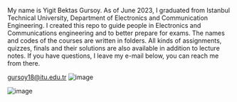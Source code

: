 My name is Yigit Bektas Gursoy. As of June 2023, I graduated from Istanbul Technical University, Department of Electronics and Communication Engineering. I created this repo to guide people in Electronics and Communications engineering and to better prepare for exams. The names and codes of the courses are written in folders. All kinds of assignments, quizzes, finals and their solutions are also available in addition to lecture notes. If you have questions, I leave my e-mail below, you can reach me from there.

gursoy18@itu.edu.tr
![image](https://github.com/grsyigit/Electronics_and_Communication_Engineering_ITU/assets/92864598/26917021-83ef-41fb-b215-215cb2c7d359)

![image](https://github.com/grsyigit/Electronics_and_Communication_Engineering_ITU/assets/92864598/7f850185-c6d3-45bb-af3e-f4bee8b3c080)
